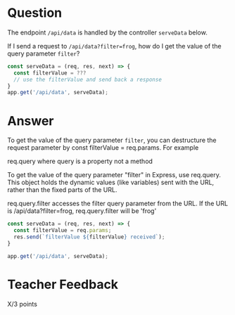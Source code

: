 # Question

The endpoint `/api/data` is handled by the controller `serveData` below.

If I send a request to `/api/data?filter=frog`, how do I get the value of the query parameter `filter`?

```js
const serveData = (req, res, next) => {
  const filterValue = ???
  // use the filterValue and send back a response
}
app.get('/api/data', serveData);
```

# Answer
To get the value of the query parameter `filter`, you can destructure the request parameter by const filterValue = req.params. For example

req.query where query is a property not a method

To get the value of the query parameter "filter" in Express, use req.query. This object holds the dynamic values (like variables) sent with the URL, rather than the fixed parts of the URL.

req.query.filter accesses the filter query parameter from the URL. If the URL is /api/data?filter=frog, req.query.filter will be 'frog'

```js
const serveData = (req, res, next) => {
  const filterValue = req.params;
  res.send(`filterValue ${filterValue} received`);
}

app.get('/api/data', serveData);
```

# Teacher Feedback

X/3 points